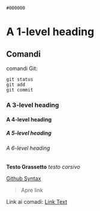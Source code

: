 `#000000`
# A 1-level heading

## Comandi
comandi Git:
```
git status
git add
git commit
```

### A 3-level heading

#### A 4-level heading

##### A 5-level heading

###### A 6-level heading

**Testo Grassetto**
*testo corsivo*



[Github Syntax](https://docs.github.com/en/get-started/writing-on-github/getting-started-with-writing-and-formatting-on-github/basic-writing-and-formatting-syntax)
> Apre link

Link ai comadi: [Link Text](#Comandi)


